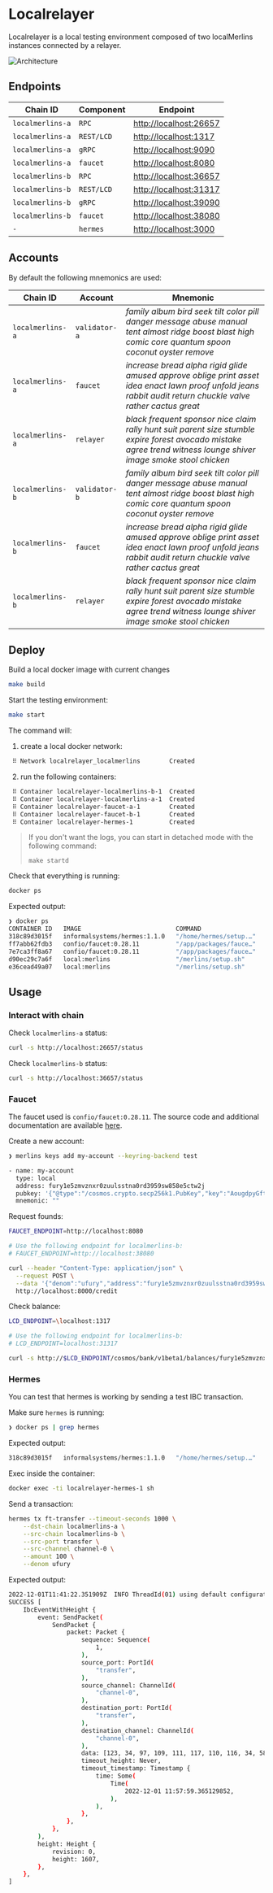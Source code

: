 # Localrelayer

Localrelayer is a local testing environment composed of two localMerlins instances connected by a relayer.

![Architecture](./assets/architecture.png)

## Endpoints

| Chain ID         | Component  | Endpoint                 |
|------------------|------------|--------------------------|
| `localmerlins-a` | `RPC`      | <http://localhost:26657> |
| `localmerlins-a` | `REST/LCD` | <http://localhost:1317>  |
| `localmerlins-a` | `gRPC`     | <http://localhost:9090>  |
| `localmerlins-a` | `faucet`   | <http://localhost:8080>  |
| `localmerlins-b` | `RPC`      | <http://localhost:36657> |
| `localmerlins-b` | `REST/LCD` | <http://localhost:31317> |
| `localmerlins-b` | `gRPC`     | <http://localhost:39090> |
| `localmerlins-b` | `faucet`   | <http://localhost:38080> |
| `-`              | `hermes`   | <http://localhost:3000>  |

## Accounts

By default the following mnemonics are used:

| Chain ID         | Account       | Mnemonic                                                                                                                                                          |
|------------------|---------------|-------------------------------------------------------------------------------------------------------------------------------------------------------------------|
| `localmerlins-a` | `validator-a` | *family album bird seek tilt color pill danger message abuse manual tent almost ridge boost blast high comic core quantum spoon coconut oyster remove*            |
| `localmerlins-a` | `faucet`      | *increase bread alpha rigid glide amused approve oblige print asset idea enact lawn proof unfold jeans rabbit audit return chuckle valve rather cactus great*     |
| `localmerlins-a` | `relayer`     | *black frequent sponsor nice claim rally hunt suit parent size stumble expire forest avocado mistake agree trend witness lounge shiver image smoke stool chicken* |
| `localmerlins-b` | `validator-b` | *family album bird seek tilt color pill danger message abuse manual tent almost ridge boost blast high comic core quantum spoon coconut oyster remove*            |
| `localmerlins-b` | `faucet`      | *increase bread alpha rigid glide amused approve oblige print asset idea enact lawn proof unfold jeans rabbit audit return chuckle valve rather cactus great*     |
| `localmerlins-b` | `relayer`     | *black frequent sponsor nice claim rally hunt suit parent size stumble expire forest avocado mistake agree trend witness lounge shiver image smoke stool chicken* |


## Deploy

Build a local docker image with current changes

```bash
make build
```

Start the testing environment:

```bash
make start
```

The command will:

1. create a local docker network:

```bash
 ⠿ Network localrelayer_localmerlins        Created
```

2. run the following containers:

```bash
 ⠿ Container localrelayer-localmerlins-b-1  Created
 ⠿ Container localrelayer-localmerlins-a-1  Created
 ⠿ Container localrelayer-faucet-a-1        Created
 ⠿ Container localrelayer-faucet-b-1        Created  
 ⠿ Container localrelayer-hermes-1          Created
```

> If you don't want the logs, you can start in detached mode with the following command:
> 
> `make startd`

Check that everything is running:

```bash
docker ps
```

Expected output:

```bash
❯ docker ps
CONTAINER ID   IMAGE                          COMMAND                  CREATED              STATUS         PORTS                                                                                   NAMES
318c89d3015f   informalsystems/hermes:1.1.0   "/home/hermes/setup.…"   About a minute ago   Up 2 seconds   0.0.0.0:3000->3000/tcp                                                                  localrelayer-hermes-1
ff7abb62fdb3   confio/faucet:0.28.11          "/app/packages/fauce…"   About a minute ago   Up 2 seconds   0.0.0.0:38000->8000/tcp                                                                 localrelayer-faucet-b-1
7e7ca3ff8a67   confio/faucet:0.28.11          "/app/packages/fauce…"   About a minute ago   Up 2 seconds   0.0.0.0:8000->8000/tcp                                                                  localrelayer-faucet-a-1
d90ec29c7a6f   local:merlins                  "/merlins/setup.sh"      About a minute ago   Up 3 seconds   26656/tcp, 0.0.0.0:31317->1317/tcp, 0.0.0.0:39090->9090/tcp, 0.0.0.0:36657->26657/tcp   localrelayer-localmerlins-b-1
e36cead49a07   local:merlins                  "/merlins/setup.sh"      About a minute ago   Up 3 seconds   0.0.0.0:1317->1317/tcp, 0.0.0.0:9090->9090/tcp, 0.0.0.0:26657->26657/tcp, 26656/tcp     localrelayer-localmerlins-a-1
```

## Usage

### Interact with chain

Check `localmerlins-a` status:

```bash
curl -s http://localhost:26657/status
```

Check `localmerlins-b` status:

```bash
curl -s http://localhost:36657/status
```

### Faucet

The faucet used is `confio/faucet:0.28.11`. The source code and additional documentation are available [here](https://github.com/cosmos/cosmjs/tree/main/packages/faucet).

Create a new account:

```bash
❯ merlins keys add my-account --keyring-backend test

- name: my-account
  type: local
  address: fury1e5zmvznxr0zuulsstna0rd3959sw858e5ctw2j
  pubkey: '{"@type":"/cosmos.crypto.secp256k1.PubKey","key":"AougdpyGftv+BMBXzQWFVJx9ASz/QRoBDM0nRI/xq90Y"}'
  mnemonic: ""
```

Request founds:

```bash
FAUCET_ENDPOINT=http://localhost:8080

# Use the following endpoint for localmerlins-b:
# FAUCET_ENDPOINT=http://localhost:38080

curl --header "Content-Type: application/json" \
  --request POST \
  --data '{"denom":"ufury","address":"fury1e5zmvznxr0zuulsstna0rd3959sw858e5ctw2j"}' \
  http://localhost:8000/credit
```

Check balance:

```bash
LCD_ENDPOINT=\localhost:1317

# Use the following endpoint for localmerlins-b:
# LCD_ENDPOINT=localhost:31317

curl -s http://$LCD_ENDPOINT/cosmos/bank/v1beta1/balances/fury1e5zmvznxr0zuulsstna0rd3959sw858e5ctw2j
```

### Hermes

You can test that hermes is working by sending a test IBC transaction.

Make sure `hermes` is running:

```bash
❯ docker ps | grep hermes
```

Expected output:

```bash
318c89d3015f   informalsystems/hermes:1.1.0   "/home/hermes/setup.…"   23 minutes ago   Up 22 minutes   0.0.0.0:3000->3000/tcp  
```

Exec inside the container:

```bash
docker exec -ti localrelayer-hermes-1 sh
```

Send a transaction:

```bash
hermes tx ft-transfer --timeout-seconds 1000 \
    --dst-chain localmerlins-a \
    --src-chain localmerlins-b \
    --src-port transfer \
    --src-channel channel-0 \
    --amount 100 \
    --denom ufury
```

Expected output:

```bash
2022-12-01T11:41:22.351909Z  INFO ThreadId(01) using default configuration from '/root/.hermes/config.toml'
SUCCESS [
    IbcEventWithHeight {
        event: SendPacket(
            SendPacket {
                packet: Packet {
                    sequence: Sequence(
                        1,
                    ),
                    source_port: PortId(
                        "transfer",
                    ),
                    source_channel: ChannelId(
                        "channel-0",
                    ),
                    destination_port: PortId(
                        "transfer",
                    ),
                    destination_channel: ChannelId(
                        "channel-0",
                    ),
                    data: [123, 34, 97, 109, 111, 117, 110, 116, 34, 58, 34, 49, 48, 48, 34, 44, 34, 100, 101, 110, 111, 109, 34, 58, 34, 117, 111, 115, 109, 111, 34, 44, 34, 114, 101, 99, 101, 105, 118, 101, 114, 34, 58, 34, 111, 115, 109, 111, 49, 113, 118, 100, 101, 117, 52, 120, 51, 52, 114, 97, 112, 112, 51, 119, 99, 56, 102, 121, 109, 53, 103, 52, 119, 117, 51, 52, 51, 109, 115, 119, 120, 50, 101, 120, 107, 117, 103, 34, 44, 34, 115, 101, 110, 100, 101, 114, 34, 58, 34, 111, 115, 109, 111, 49, 113, 118, 100, 101, 117, 52, 120, 51, 52, 114, 97, 112, 112, 51, 119, 99, 56, 102, 121, 109, 53, 103, 52, 119, 117, 51, 52, 51, 109, 115, 119, 120, 50, 101, 120, 107, 117, 103, 34, 125],
                    timeout_height: Never,
                    timeout_timestamp: Timestamp {
                        time: Some(
                            Time(
                                2022-12-01 11:57:59.365129852,
                            ),
                        ),
                    },
                },
            },
        ),
        height: Height {
            revision: 0,
            height: 1607,
        },
    },
]
```
